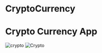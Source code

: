 # CryptoCurrency
# Crypto Currency App
![crypto](https://github.com/Pax-code/CryptoCurrency/assets/58390807/6bfd39d2-18e8-454d-b637-6ff4b2d8f9f4)
![Crypto](https://github.com/Pax-code/CryptoCurrency/assets/58390807/c9bfb016-a95e-4743-b71f-60fc8c140f4b)
